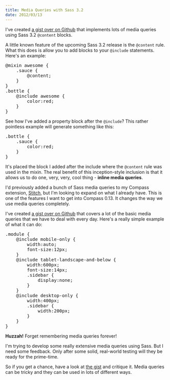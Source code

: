 ```yaml
--- 
title: Media Queries with Sass 3.2
date: 2012/03/13
---
```


<div class="notice">
	<p>I've created <a href="https://gist.github.com/2028061">a gist over on Github</a> that implements lots of media queries using Sass 3.2 <code>@content</code> blocks.</p>
</div>

A little known feature of the upcoming Sass 3.2 release is the <code>@content</code> rule. What this does is allow you to add blocks to your <code>@include</code> statements. Here's an example:

<pre class="prettyprint linenums">
@mixin awesome {
	.sauce {
		@content;
	}
}
.bottle {
	@include awesome {
		color:red;
	}
}
</pre>

See how I've added a property block after the <code>@include</code>? This rather pointless example will generate something like this:

<pre class="prettyprint linenums">
.bottle {
	.sauce {
		color:red;
	}
}
</pre>

It's placed the block I added after the include where the <code>@content</code> rule was used in the mixin. The real benefit of this inception-style inclusion is that it allows us to do one, very, very, cool thing - **inline media queries**.

I'd previously added a bunch of Sass media queries to my Compass extension, [Stitch](http://stitchcss.com), but I'm looking to expand on what I already have. This is one of the features I want to get into Compass 0.13. It changes the way we use media queries completely. 

I've created [a gist over on Github](https://gist.github.com/2028061) that covers a lot of the basic media queries that we have to deal with every day. Here's a really simple example of what it can do:

<pre class="prettyprint linenums">
.module {
	@include mobile-only {
		width:auto;
		font-size:12px;
	}
	@include tablet-landscape-and-below {
		width:600px;
		font-size:14px;
		.sidebar {
			display:none;
		}
	}
	@include desktop-only {
		width:400px;
		.sidebar {
			width:200px;
		}
	}
}
</pre>

**Huzzah!** Forget remembering media queries forever!

I'm trying to develop some really extensive media queries using Sass. But I need some feedback. Only after some solid, real-world testing will they be ready for the prime-time. 

So if you get a chance, have a look at [the gist](https://gist.github.com/2028061) and critique it. Media queries can be tricky and they can be used in lots of different ways.